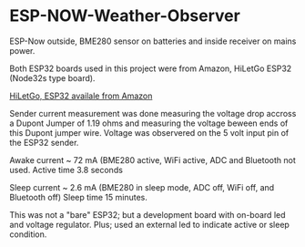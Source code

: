 # ESP-NOW-Weather-Observer
ESP-Now outside,  BME280 sensor on batteries and inside receiver on mains power.

Both ESP32 boards used in this project were from Amazon, HiLetGo ESP32 (Node32s type board).

[HiLetGo, ESP32 availale from Amazon](https://www.amazon.com/HiLetgo-ESP-WROOM-32-Development-Microcontroller-Integrated/dp/B0718T232Z/ref=sr_1_1?crid=J5YL6F93FHVI&keywords=HiLetgo+ESP-WROOM-32+ESP32+ESP-32S+Development+Board&qid=1646810255&sprefix=hiletgo+esp-wroom-32+esp32+esp-32s+development+board%2Caps%2C491&sr=8-1)

Sender current measurement was done measuring the voltage drop accross a Dupont Jumper of 1.19 ohms and measuring the voltage beween ends of this Dupont jumper wire.  Voltage was observered on the 5 volt input pin of the ESP32 sender.

Awake current ~ 72 mA  (BME280 active, WiFi active, ADC and Bluetooth not used.  Active time 3.8 seconds

Sleep current ~ 2.6 mA  (BME280 in sleep mode, ADC off, WiFi off, and Bluetooth off)  Sleep time 15 minutes.

This was not a "bare" ESP32; but a development board with on-board led and voltage regulator.  Plus; used an external led to indicate active or sleep condition.
